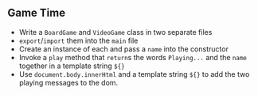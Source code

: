 ## Game Time

* Write a `BoardGame` and `VideoGame` class in two separate files
* `export`/`import` them into the `main` file
* Create an instance of each and pass a `name` into the constructor
* Invoke a `play` method that `return`s the words
`Playing...` and the `name` together in a template string `${}`
* Use `document.body.innerHtml` and a template string `${}` to
add the two playing messages to the dom.
